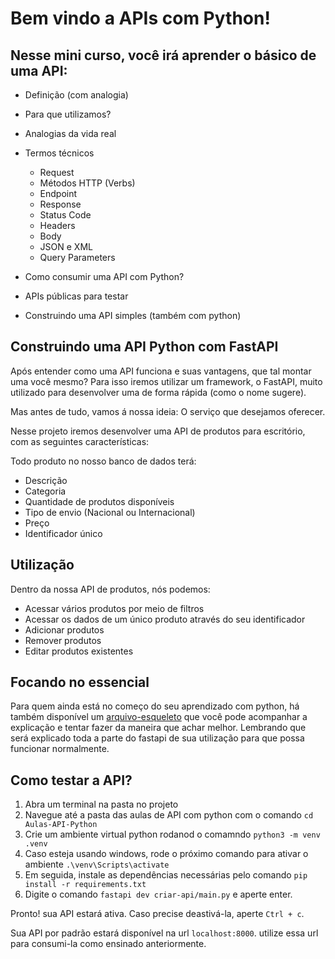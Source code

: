 # Bem vindo a APIs com Python!

## Nesse mini curso, você irá aprender o básico de uma API:

- Definição (com analogia)
- Para que utilizamos?
- Analogias da vida real
- Termos técnicos
    - Request
    - Métodos HTTP (Verbs) 
    - Endpoint
    - Response
    - Status Code
    - Headers
    - Body
    - JSON e XML
    - Query Parameters
    
- Como consumir uma API com Python?
- APIs públicas para testar
- Construindo uma API simples (também com python)




## Construindo uma API Python com FastAPI

Após entender como uma API funciona e suas vantagens, que tal montar uma você mesmo?
Para isso iremos utilizar um framework, o FastAPI, muito utilizado para desenvolver uma de forma rápida (como o nome sugere).

Mas antes de tudo, vamos á nossa ideia: O serviço que desejamos oferecer.

Nesse projeto iremos desenvolver uma API de produtos para escritório, com as seguintes características:

Todo produto no nosso banco de dados terá:

- Descrição
- Categoria
- Quantidade de produtos disponíveis
- Tipo de envio (Nacional ou Internacional)
- Preço
- Identificador único



## Utilização

Dentro da nossa API de produtos, nós podemos:

- Acessar vários produtos por meio de filtros
- Acessar os dados de um único produto através do seu identificador
- Adicionar produtos
- Remover produtos
- Editar produtos existentes



## Focando no essencial

Para quem ainda está no começo do seu aprendizado com python,
há também disponível um [arquivo-esqueleto](./criar-api/main_template.py)
que você pode acompanhar a explicação e tentar fazer da maneira que achar melhor.
Lembrando que será explicado toda a parte do fastapi de sua utilização para que
possa funcionar normalmente.



## Como testar a API?

1. Abra um terminal na pasta no projeto
2. Navegue até a pasta das aulas de API com python com o comando `cd Aulas-API-Python`
3. Crie um ambiente virtual python rodanod o comamndo `python3 -m venv .venv`
4. Caso esteja usando windows, rode o próximo comando para ativar o ambiente `.\venv\Scripts\activate`
5. Em seguida, instale as dependências necessárias pelo comando `pip install -r requirements.txt`
6. Digite o comando `fastapi dev criar-api/main.py` e aperte enter.

Pronto! sua API estará ativa. Caso precise deastivá-la, aperte `Ctrl + c`.

Sua API por padrão estará disponível na url `localhost:8000`. utilize essa url para consumi-la
como ensinado anteriormente.

